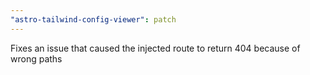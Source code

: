 ```yaml
---
"astro-tailwind-config-viewer": patch
---
```


Fixes an issue that caused the injected route to return 404 because of wrong paths
